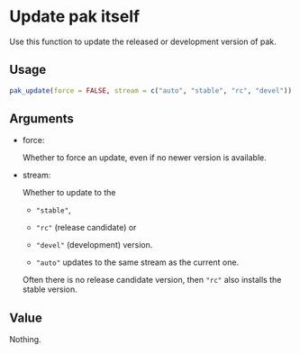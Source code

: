 # Update pak itself

Use this function to update the released or development version of pak.

## Usage

``` r
pak_update(force = FALSE, stream = c("auto", "stable", "rc", "devel"))
```

## Arguments

- force:

  Whether to force an update, even if no newer version is available.

- stream:

  Whether to update to the

  - `"stable"`,

  - `"rc"` (release candidate) or

  - `"devel"` (development) version.

  - `"auto"` updates to the same stream as the current one.

  Often there is no release candidate version, then `"rc"` also installs
  the stable version.

## Value

Nothing.
